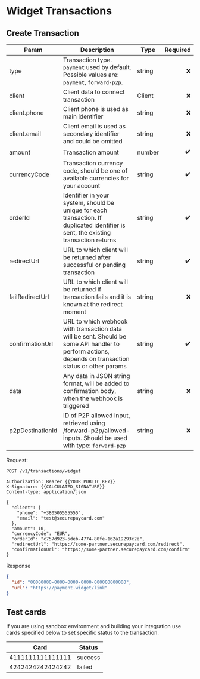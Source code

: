# Widget Transactions

## Create Transaction

| Param            | Description                                                                                                                                           | Type   | Required |
| ---------------- | ----------------------------------------------------------------------------------------------------------------------------------------------------- | ------ | -------: |
| type             | Transaction type. `payment` used by default. Possible values are: `payment`, `forward-p2p`.                                                           | string |        ❌ |
| client           | Client data to connect transaction                                                                                                                    | Client |        ❌ |
| client.phone     | Client phone is used as main identifier                                                                                                               | string |        ❌ |
| client.email     | Client email is used as secondary identifier and could be omitted                                                                                     | string |        ❌ |
| amount           | Transaction amount                                                                                                                                    | number |        ✔️ |
| currencyCode     | Transaction currency code, should be one of available currencies for your account                                                                     | string |        ✔️ |
| orderId          | Identifier in your system, should be unique for each transaction. If duplicated identifier is sent, the existing transaction returns                  | string |        ✔️ |
| redirectUrl      | URL to which client will be returned after successful or pending transaction                                                                          | string |        ✔️ |
| failRedirectUrl  | URL to which client will be returned if transaction fails and it is known at the redirect moment                                                      | string |        ❌ |
| confirmationUrl  | URL to which webhook with transaction data will be sent. Should be some API handler to perform actions, depends on transaction status or other params | string |        ✔️ |
| data             | Any data in JSON string format, will be added to confirmation body, when the webhook is triggered                                                     | string |        ❌ |
| p2pDestinationId | ID of P2P allowed input, retrieved using /forward-p2p/allowed-inputs. Should be used with type: `forward-p2p`                                         | string |        ❌ |

Request:

```http
POST /v1/transactions/widget

Authorization: Bearer {{YOUR_PUBLIC_KEY}}
X-Signature: {{CALCULATED_SIGNATURE}}
Content-type: application/json

{
  "client": {
    "phone": "+380505555555",
    "email": "test@securepaycard.com"
  },
  "amount": 10,
  "currencyCode": "EUR",
  "orderId": "c757d923-5deb-4774-80fe-162a19293c2e",
  "redirectUrl": "https://some-partner.securepaycard.com/redirect",
  "confirmationUrl": "https://some-partner.securepaycard.com/confirm"
}
```

Response

```json
{
  "id": "00000000-0000-0000-0000-000000000000",
  "url": "https://payment.widget/link"
}
```

## Test cards

If you are using sandbox environment and building your integration use cards specified below to set specific status to the transaction.

| Card             | Status  |
| ---------------- | ------- |
| 4111111111111111 | success |
| 4242424242424242 | failed  |
